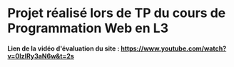 # Projet réalisé lors de TP du cours de Programmation Web en L3

#### Lien de la vidéo d'évaluation du site : https://www.youtube.com/watch?v=0lzIRy3aN6w&t=2s
